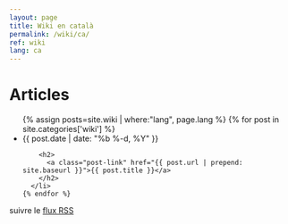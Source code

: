 ```yaml
---
layout: page
title: Wiki en català
permalink: /wiki/ca/
ref: wiki
lang: ca
---
```


<div class="home">

  <h1 class="page-heading">Articles</h1>

  <ul class="post-list">
    {% assign posts=site.wiki | where:"lang", page.lang %}
    {% for post in site.categories['wiki'] %}
      <li>
        <span class="post-meta">{{ post.date | date: "%b %-d, %Y" }}</span>

        <h2>
          <a class="post-link" href="{{ post.url | prepend: site.baseurl }}">{{ post.title }}</a>
        </h2>
      </li>
    {% endfor %}
  </ul>

  <p class="rss-subscribe">suivre le <a href="{{ "/flux.xml" | prepend: site.baseurl }}">flux RSS</a></p>

</div>
